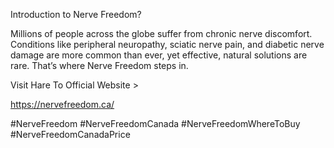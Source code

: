 Introduction to Nerve Freedom?

Millions of people across the globe suffer from chronic nerve discomfort. Conditions like peripheral neuropathy, sciatic nerve pain, and diabetic nerve damage are more common than ever, yet effective, natural solutions are rare. That’s where Nerve Freedom steps in.

Visit Hare To Official Website >

https://nervefreedom.ca/

#NerveFreedom
#NerveFreedomCanada
#NerveFreedomWhereToBuy
#NerveFreedomCanadaPrice
